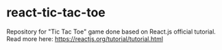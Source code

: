 # react-tic-tac-toe
Repository for "Tic Tac Toe" game done based on React.js official tutorial.
Read more here: https://reactjs.org/tutorial/tutorial.html
